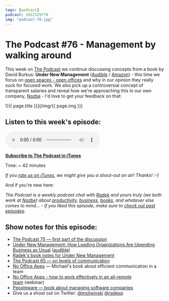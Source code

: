 ```yaml
---
tags: [podcast]
podcast: 1012329770
img: "podcast-76.jpg"
---
```


# The Podcast #76 - Management by walking around

This week on [The Podcast][p] we continue discussing concepts from a book by David Burkus: **Under New Management** ([Audible](https://www.audible.com/pd/B01CIR380G?tag=sliwinski-20) / [Amazon](https://www.amazon.com/dp/0544630971?tag=sliwinski-20)) - this time we focus on [open spaces - open offices](https://sliwinski.com/openoffice/) and why in our opinion they really suck for focused work. We also pick up a controversial concept of transparent salaries and reveal how we're approaching this in our own company, [Nozbe][n] - I'd love to get your feedback on that:

<!--More-->

![{{ page.title }}](/img/{{ page.img }})

## Listen to this week's episode:

<audio controls>
<source src="https://files.nozbe.com/podcast/076.mp3" type="audio/mpeg">
</audio>

**[Subscribe to The Podcast in iTunes][i]**

Time: ~ 42 minutes

*If you [rate us on iTunes][i], we might give you a shout-out on air! Thanks! :-)*

And if you're new here:

*The Podcast is a weekly podcast chat with [Radek][r] and yours truly (we both work at [Nozbe][n]) about [productivity](/productivity), [business](/business), [books](/books), and whatever else comes to mind… - if you liked this episode, make sure to [check out past episodes](/podcast).*

## Show notes for this episode:

  * [The Podcast 75 — first part of the discussion](/podcast-75)
  * [Under New Management: How Leading Organizations Are Upending Business as Usual](https://www.amazon.com/Under-New-Management-Organizations-Upending/dp/0544630971/) ([audible](http://www.audible.com/pd/Business/Under-New-Management-Audiobook/B01CIR380G/))
  * [Radek's book notes for Under New Management](http://radex.io/books/under-new-management/)
  * [The Podcast 65 — on levels of communication](/podcast-65)
  * [No Office Apps](https://sliwinski.com/apps/) — Michael's book about efficient communication in a team
  * [No Office Apps - how to work effectively in an all-remote team](https://www.youtube.com/watch?v=5V6X4GJwAkQ) (webinar)
  * [Peopleware — book about managing software companies](http://www.amazon.com/Peopleware-Productive-Projects-Tom-DeMarco-ebook/dp/B00DY5A8X2?tag=radexio-20)
  * Give us a shout out on Twitter: [@msliwinski](https://twitter.com/msliwinski) [@radexp](https://twitter.com/radexp)

[e]: /podcast-42

[p]: /podcast
[n]: https://michael.gratis/nozbe
[r]: https://michael.gratis/radex
[i]: https://michael.gratis/thepodcast